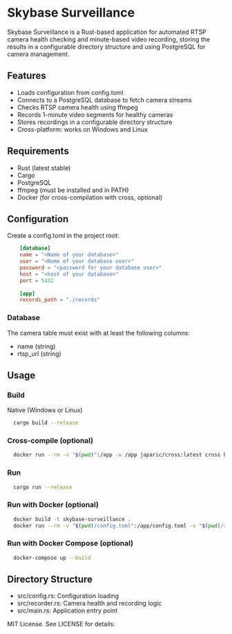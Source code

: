 # Skybase Surveillance
Skybase Surveillance is a Rust-based application for automated RTSP camera health checking and minute-based video recording, storing the results in a configurable directory structure and using PostgreSQL for camera management.


## Features
- Loads configuration from config.toml
- Connects to a PostgreSQL database to fetch camera streams
- Checks RTSP camera health using ffmpeg
- Records 1-minute video segments for healthy cameras
- Stores recordings in a configurable directory structure
- Cross-platform: works on Windows and Linux

## Requirements
- Rust (latest stable)
- Cargo
- PostgreSQL
- ffmpeg (must be installed and in PATH)
- Docker (for cross-compilation with cross, optional)

## Configuration
Create a config.toml in the project root:
```toml
    [database]
    name = "<Name of your database>"
    user = "<Name of your database user>"
    password = "<password for your database user>"
    host = "<host of your database>"
    port = 5432
    
    [app]
    records_path = "./records"
```

### Database
The camera table must exist with at least the following columns:
- name (string)
- rtsp_url (string)
## Usage
### Build
Native (Windows or Linux)
```bash
  cargo build --release
```

### Cross-compile (optional)
```bash
  docker run --rm -v "$(pwd)":/app -w /app japaric/cross:latest cross build --release --target <target-triple>
```
### Run
```bash
  cargo run --release
```
### Run with Docker (optional)
```bash
  docker build -t skybase-surveillance .
  docker run --rm -v "$(pwd)/config.toml":/app/config.toml -v "$(pwd)/records":/app/records skybase-surveillance
```
### Run with Docker Compose (optional)
```bash
  docker-compose up --build
```

## Directory Structure
- src/config.rs: Configuration loading
- src/recorder.rs: Camera health and recording logic
- src/main.rs: Application entry point

MIT License. See LICENSE for details.